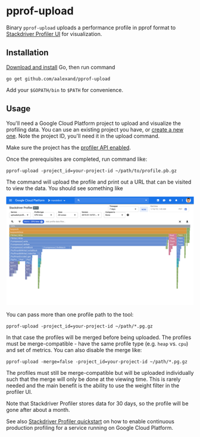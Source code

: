 # pprof-upload

Binary `pprof-upload` uploads a performance profile in pprof format to
[Stackdriver Profiler UI](https://cloud.google.com/profiler/docs/using-profiler)
for visualization.

## Installation

[Download and install](https://golang.org/doc/install) Go, then run command

```
go get github.com/aalexand/pprof-upload
```

Add your `$GOPATH/bin` to `$PATH` for convenience.

## Usage

You'll need a Google Cloud Platform project to upload and visualize the
profiling data. You can use an existing project you have, or [create a new
one](https://cloud.google.com/resource-manager/docs/creating-managing-projects).
Note the project ID, you'll need it in the upload command.

Make sure the project has the [profiler API
enabled](https://cloud.google.com/profiler/docs/profiling-go#enabling-profiler-api).

Once the prerequisites are completed, run command like:

```
pprof-upload -project_id=your-project-id ~/path/to/profile.pb.gz
```

The command will upload the profile and print out a URL that can be visited to
view the data. You should see something like

![Stackdriver Profiler UI](sample.png?raw=true "Stackdriver Profiler UI")

You can pass more than one profile path to the tool:

```
pprof-upload -project_id=your-project-id ~/path/*.pg.gz
```

In that case the profiles will be merged before being uploaded. The profiles
must be merge-compatible - have the same profile type (e.g. `heap` vs. `cpu`)
and set of metrics. You can also disable the merge like:

```
pprof-upload -merge=false -project_id=your-project-id ~/path/*.pg.gz
```

The profiles must still be merge-compatible but will be uploaded individually
such that the merge will only be done at the viewing time. This is rarely needed
and the main benefit is the ability to use the weight filter in the profiler UI.

Note that Stackdriver Profiler stores data for 30 days, so the profile will be
gone after about a month.

See also [Stackdriver Profiler
quickstart](https://cloud.google.com/profiler/docs/quickstart) on how to enable
continuous production profiling for a service running on Google Cloud Platform.

